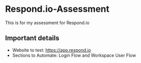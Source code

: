# Respond.io-Assessment

This is for my assessment for Respond.io

## Important details
- Website to test: https://app.respond.io
- Sections to Automate: Login Flow and Workspace User Flow

